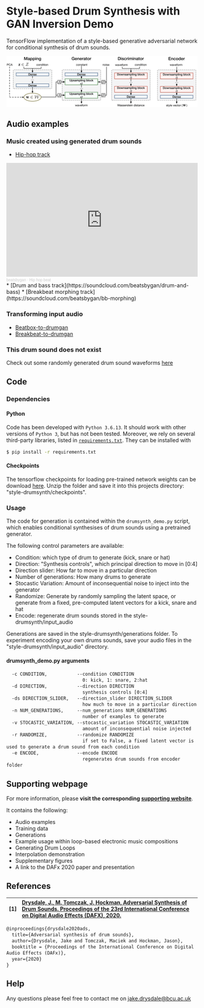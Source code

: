 # Style-based Drum Synthesis with GAN Inversion Demo
TensorFlow implementation of a style-based generative adversarial network for conditional synthesis of drum sounds.

![Overview of proposed style-based drum synthesis system](ADS.png)

## Audio examples

### Music created using generated drum sounds

* [Hip-hop track](https://soundcloud.com/beatsbygan/hip-hop-beat)
<iframe width="100%" height="300" scrolling="no" frameborder="no" allow="autoplay" src="https://w.soundcloud.com/player/?url=https%3A//api.soundcloud.com/tracks/896706142&color=%23ff5500&auto_play=false&hide_related=true&show_comments=false&show_user=true&show_reposts=false&show_teaser=false&visual=true"></iframe><div style="font-size: 10px; color: #cccccc;line-break: anywhere;word-break: normal;overflow: hidden;white-space: nowrap;text-overflow: ellipsis; font-family: Interstate,Lucida Grande,Lucida Sans Unicode,Lucida Sans,Garuda,Verdana,Tahoma,sans-serif;font-weight: 100;"><a href="https://soundcloud.com/beatsbygan" title="beatsbygan" target="_blank" style="color: #cccccc; text-decoration: none;">beatsbygan</a> · <a href="https://soundcloud.com/beatsbygan/hip-hop-beat" title="Hip hop beat" target="_blank" style="color: #cccccc; text-decoration: none;">Hip hop beat</a></div>
* [Drum and bass track](https://soundcloud.com/beatsbygan/drum-and-bass)
* [Breakbeat morphing track](https://soundcloud.com/beatsbygan/bb-morphing)

### Transforming input audio

* [Beatbox-to-drumgan](https://soundcloud.com/beatsbygan/beatbox-to-gan)
* [Breakbeat-to-drumgan](https://soundcloud.com/beatsbygan/hiphop-to-gan)


### This drum sound does not exist

Check out some randomly generated drum sound waveforms [here](https://tdsdne.vercel.app/)

## Code

### Dependencies

#### Python

Code has been developed with `Python 3.6.13`. It should work with other versions of `Python 3`, but has not been tested. Moreover, we rely on several third-party libraries, listed in [`requirements.txt`](requirements.txt). They can be installed with

```bash
$ pip install -r requirements.txt
```

#### Checkpoints

The tensorflow checkpoints for loading pre-trained network weights can be download [here](https://drive.google.com/drive/folders/11v5-xXhPa6Rv6t5V2koeOM9MLdrxvWM9?usp=sharing). Unzip the folder and save it into this projects directory: "style-drumsynth/checkpoints".

### Usage

The code for generation is contained within the `drumsynth_demo.py` script, which enables conditional synthesises of drum sounds using a pretrained generator.

The following control parameters are available:
* Condition: which type of drum to generate (kick, snare or hat) 
* Direction: "Synthesis controls", which principal direction to move in [0:4]
* Direction slider: How far to move in a particular direction
* Number of generations: How many drums to generate
* Stocastic Variation: Amount of inconsequential noise to inject into the generator
* Randomize: Generate by randomly sampling the latent space, or generate from a fixed, pre-computed latent vectors for a kick, snare and hat
* Encode: regenerate drum sounds stored in the style-drumsynth/input_audio


Generations are saved in the style-drumsynth/generations folder.
To experiment encoding your own drums sounds, save your audio files in the "style-drumsynth/input_audio" directory.


#### drumsynth_demo.py arguments

```
  -c CONDITION,           --condition CONDITION
                            0: kick, 1: snare, 2:hat
  -d DIRECTION,           --direction DIRECTION
                            synthesis controls [0:4]
  -ds DIRECTION_SLIDER,   --direction_slider DIRECTION_SLIDER
                            how much to move in a particular direction
  -n NUM_GENERATIONS,     --num_generations NUM_GENERATIONS
                            number of examples to generate
  -v STOCASTIC_VARIATION, --stocastic_variation STOCASTIC_VARIATION
                            amount of inconsequential noise injected
  -r RANDOMIZE,           --randomize RANDOMIZE
                            if set to False, a fixed latent vector is used to generate a drum sound from each condition
  -e ENCODE,              --encode ENCODE
                            regenerates drum sounds from encoder folder
```


## Supporting webpage



For more information, please **visit the corresponding [supporting website](https://jake-drysdale.github.io/blog/stylegan-drumsynth/)**.

It contains the following:
  * Audio examples
  * Training data
  * Generations
  * Example usage within loop-based electronic music compositions
  * Generating Drum Loops
  * Interpolation demonstration
  * Supplementary figures
  * A link to the DAFx 2020 paper and presentation




## References

| **[1]** |                  **[Drysdale, J., M. Tomczak, J. Hockman, Adversarial Synthesis of Drum Sounds. Proceedings of the 23rd International Conference on Digital Audio Effects (DAFX), 2020.](https://dafx2020.mdw.ac.at/proceedings/papers/DAFx2020_paper_45.pdf)**|
| :---- | :--- |

```
@inproceedings{drysdale2020ads,
  title={Adversarial synthesis of drum sounds},
  author={Drysdale, Jake and Tomczak, Maciek and Hockman, Jason},
  booktitle = {Proceedings of the International Conference on Digital Audio Effects (DAFx)},
  year={2020}
}
```


## Help

Any questions please feel free to contact me on jake.drysdale@bcu.ac.uk


